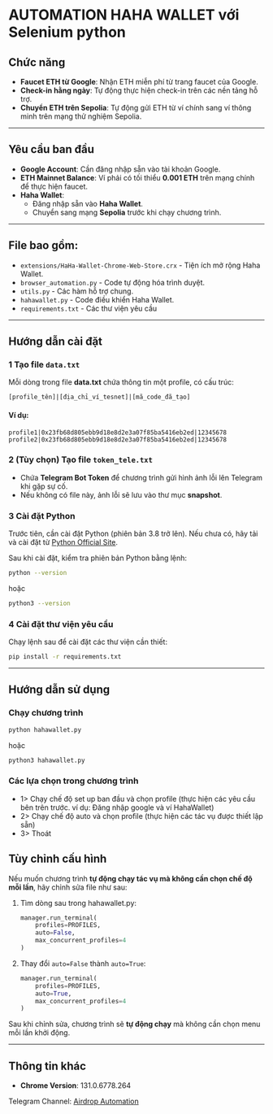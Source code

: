 # AUTOMATION HAHA WALLET với Selenium python

## Chức năng

- **Faucet ETH từ Google**: Nhận ETH miễn phí từ trang faucet của Google.
- **Check-in hằng ngày**: Tự động thực hiện check-in trên các nền tảng hỗ trợ.
- **Chuyển ETH trên Sepolia**: Tự động gửi ETH từ ví chính sang ví thông minh trên mạng thử nghiệm Sepolia.

---

## Yêu cầu ban đầu

- **Google Account**: Cần đăng nhập sẵn vào tài khoản Google.
- **ETH Mainnet Balance**: Ví phải có tối thiểu **0.001 ETH** trên mạng chính để thực hiện faucet.
- **Haha Wallet**:
  - Đăng nhập sẵn vào **Haha Wallet**.
  - Chuyển sang mạng **Sepolia** trước khi chạy chương trình.

---

## File bao gồm:

- `extensions/HaHa-Wallet-Chrome-Web-Store.crx` - Tiện ích mở rộng Haha Wallet.
- `browser_automation.py` - Code tự động hóa trình duyệt.
- `utils.py` - Các hàm hỗ trợ chung.
- `hahawallet.py` - Code điều khiển Haha Wallet.
- `requirements.txt` - Các thư viện yêu cầu

---

## Hướng dẫn cài đặt

### 1 Tạo file `data.txt`

Mỗi dòng trong file **data.txt** chứa thông tin một profile, có cấu trúc:

```plaintext
[profile_tên]|[địa_chỉ_ví_tesnet]|[mã_code_đã_tạo]
```

#### Ví dụ:

```plaintext
profile1|0x23fb68d805ebb9d18e8d2e3a07f85ba5416eb2ed|12345678
profile2|0x23fb68d805ebb9d18e8d2e3a07f85ba5416eb2ed|12345678
```

### 2️ (Tùy chọn) Tạo file `token_tele.txt`

- Chứa **Telegram Bot Token** để chương trình gửi hình ảnh lỗi lên Telegram khi gặp sự cố.
- Nếu không có file này, ảnh lỗi sẽ lưu vào thư mục **snapshot**.

### 3 Cài đặt Python
Trước tiên, cần cài đặt Python (phiên bản 3.8 trở lên). Nếu chưa có, hãy tải và cài đặt từ [Python Official Site](https://www.python.org/downloads/).

Sau khi cài đặt, kiểm tra phiên bản Python bằng lệnh:

```sh
python --version
```
hoặc
```sh
python3 --version
```

### 4 Cài đặt thư viện yêu cầu

Chạy lệnh sau để cài đặt các thư viện cần thiết:

```sh
pip install -r requirements.txt
```

---

## Hướng dẫn sử dụng

### Chạy chương trình

```sh
python hahawallet.py
```
hoặc
```sh
python3 hahawallet.py
```

### Các lựa chọn trong chương trình

- 1> Chạy chế độ set up ban đầu và chọn profile (thực hiện các yêu cầu bên trên trước. ví dụ: Đăng nhập google và ví HahaWallet)
- 2> Chạy chế độ auto và chọn profile (thực hiện các tác vụ được thiết lập sẵn)
- 3> Thoát

## Tùy chỉnh cấu hình

Nếu muốn chương trình **tự động chạy tác vụ mà không cần chọn chế độ mỗi lần**, hãy chỉnh sửa file như sau:

1. Tìm dòng sau trong hahawallet.py:

   ```python
   manager.run_terminal(
       profiles=PROFILES,
       auto=False,
       max_concurrent_profiles=4
   )
   ```

2. Thay đổi `auto=False` thành `auto=True`:

   ```python
   manager.run_terminal(
       profiles=PROFILES,
       auto=True,
       max_concurrent_profiles=4
   )
   ```

Sau khi chỉnh sửa, chương trình sẽ **tự động chạy** mà không cần chọn menu mỗi lần khởi động.

---

## Thông tin khác

- **Chrome Version**: 131.0.6778.264

Telegram Channel: [Airdrop Automation](https://t.me/+8o9ebAT9ZSFlZGNl)
